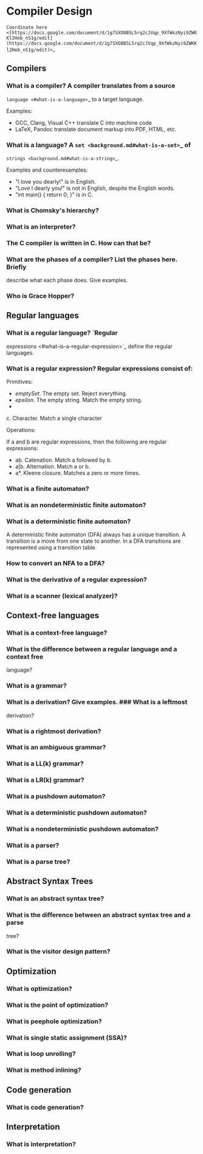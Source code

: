 Compiler Design
===============

`Coordinate
here <[https://docs.google.com/document/d/1g7SXO8BSL5rq2cJVqp_9XfWkzNyi9ZWKKl2Heb_nS1g/edit](https://docs.google.com/document/d/1g7SXO8BSL5rq2cJVqp_9XfWkzNyi9ZWKKl2Heb_nS1g/edit)>`_

Compilers
---------

### What is a compiler? A compiler translates from a source
`language <#what-is-a-language>`_ to a target language.

Examples:

-  GCC, Clang, Visual C++ translate C into machine code
-  LaTeX, Pandoc translate document markup into PDF, HTML, etc.

### What is a language? A `set <background.md#what-is-a-set>`_ of
`strings <background.md#what-is-a-string>`_.

Examples and counterexamples:

-  "I love you dearly!" is in English.
-  "Love I dearly you!" is not in English, despite the English words.
-  "int main() { return 0; }" is in C.

### What is Chomsky's hierarchy?

### What is an interpreter?

### The C compiler is written in C. How can that be?

### What are the phases of a compiler? List the phases here. Briefly
describe what each phase does. Give examples.

### Who is Grace Hopper?

Regular languages
-----------------

### What is a regular language? `Regular
expressions <#what-is-a-regular-expression>`_ define the regular
languages.

### What is a regular expression? Regular expressions consist of:

Primitives:

-  $emptySet$. The empty set. Reject everything.
-  $epsilon$. The empty string. Match the empty string.
-  

   c. Character. Match a single character

Operations:

If a and b are regular expressions, then the following are regular
expressions:

-  ab. Catenation. Match a followed by b.
-  a\|b. Alternation. Match a or b.
-  a\*. Kleene closure. Matches a zero or more times.

### What is a finite automaton?

### What is an nondeterministic finite automaton?

### What is a deterministic finite automaton?

A deterministic finite automaton (DFA) always has a unique transition. A
transition is a move from one state to another. In a DFA transitions are
represented using a transition table.

### How to convert an NFA to a DFA?

### What is the derivative of a regular expression?

### What is a scanner (lexical analyzer)?

Context-free languages
----------------------

### What is a context-free language?

### What is the difference between a regular language and a context free
language?

### What is a grammar?

### What is a derivation? Give examples. ### What is a leftmost
derivation?

### What is a rightmost derivation?

### What is an ambiguous grammar?

### What is a LL(k) grammar?

### What is a LR(k) grammar?

### What is a pushdown automaton?

### What is a deterministic pushdown automaton?

### What is a nondeterministic pushdown automaton?

### What is a parser?

### What is a parse tree?

Abstract Syntax Trees
---------------------

### What is an abstract syntax tree?

### What is the difference between an abstract syntax tree and a parse
tree?

### What is the visitor design pattern?

Optimization
------------

### What is optimization?

### What is the point of optimization?

### What is peephole optimization?

### What is single static assignment (SSA)?

### What is loop unrolling?

### What is method inlining?

Code generation
---------------

### What is code generation?

Interpretation
--------------

### What is interpretation?
